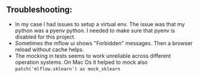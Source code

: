 ## Troubleshooting:
- In my case I had issues to setup a virtual env. The issue was that my python was a pyenv python. I needed to make sure that pyenv is disabled for this project.
- Sometimes the mflow ui shows "Forbidden" messages. Then a browser reload without cache helps.
- The mocking in tests seems to work unreliable across different operation systems. On Mac Os it helped to mock also
`patch('mlflow.sklearn') as mock_sklearn`